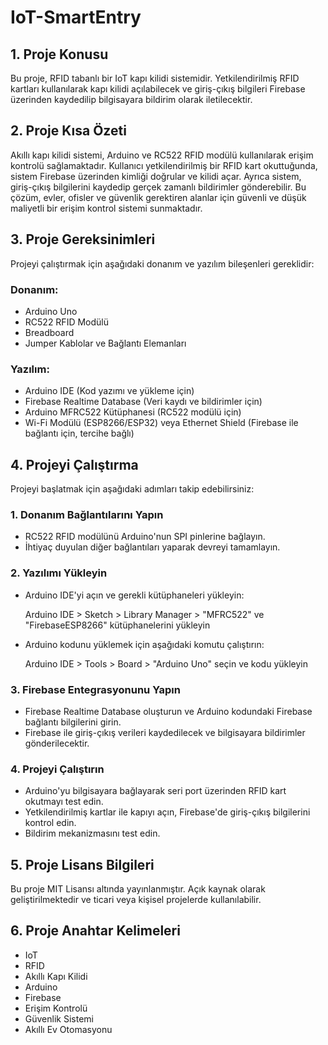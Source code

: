 # IoT-SmartEntry

## 1. Proje Konusu
Bu proje, RFID tabanlı bir IoT kapı kilidi sistemidir. Yetkilendirilmiş RFID kartları kullanılarak kapı kilidi açılabilecek ve giriş-çıkış bilgileri Firebase üzerinden kaydedilip bilgisayara bildirim olarak iletilecektir.

## 2. Proje Kısa Özeti
Akıllı kapı kilidi sistemi, Arduino ve RC522 RFID modülü kullanılarak erişim kontrolü sağlamaktadır. Kullanıcı yetkilendirilmiş bir RFID kart okuttuğunda, sistem Firebase üzerinden kimliği doğrular ve kilidi açar. Ayrıca sistem, giriş-çıkış bilgilerini kaydedip gerçek zamanlı bildirimler gönderebilir. Bu çözüm, evler, ofisler ve güvenlik gerektiren alanlar için güvenli ve düşük maliyetli bir erişim kontrol sistemi sunmaktadır.

## 3. Proje Gereksinimleri
Projeyi çalıştırmak için aşağıdaki donanım ve yazılım bileşenleri gereklidir:

### Donanım:
- Arduino Uno
- RC522 RFID Modülü
- Breadboard
- Jumper Kablolar ve Bağlantı Elemanları

### Yazılım:
- Arduino IDE (Kod yazımı ve yükleme için)
- Firebase Realtime Database (Veri kaydı ve bildirimler için)
- Arduino MFRC522 Kütüphanesi (RC522 modülü için)
- Wi-Fi Modülü (ESP8266/ESP32) veya Ethernet Shield (Firebase ile bağlantı için, tercihe bağlı)

## 4. Projeyi Çalıştırma
Projeyi başlatmak için aşağıdaki adımları takip edebilirsiniz:

### 1. Donanım Bağlantılarını Yapın
- RC522 RFID modülünü Arduino'nun SPI pinlerine bağlayın.
- İhtiyaç duyulan diğer bağlantıları yaparak devreyi tamamlayın.

### 2. Yazılımı Yükleyin
- Arduino IDE'yi açın ve gerekli kütüphaneleri yükleyin:
 
  Arduino IDE > Sketch > Library Manager > "MFRC522" ve "FirebaseESP8266" kütüphanelerini yükleyin
  
- Arduino kodunu yüklemek için aşağıdaki komutu çalıştırın:
 
  Arduino IDE > Tools > Board > "Arduino Uno" seçin ve kodu yükleyin
  
### 3. Firebase Entegrasyonunu Yapın
- Firebase Realtime Database oluşturun ve Arduino kodundaki Firebase bağlantı bilgilerini girin.
- Firebase ile giriş-çıkış verileri kaydedilecek ve bilgisayara bildirimler gönderilecektir.

### 4. Projeyi Çalıştırın
- Arduino'yu bilgisayara bağlayarak seri port üzerinden RFID kart okutmayı test edin.
- Yetkilendirilmiş kartlar ile kapıyı açın, Firebase'de giriş-çıkış bilgilerini kontrol edin.
- Bildirim mekanizmasını test edin.

## 5. Proje Lisans Bilgileri
Bu proje MIT Lisansı altında yayınlanmıştır. Açık kaynak olarak geliştirilmektedir ve ticari veya kişisel projelerde kullanılabilir.

## 6. Proje Anahtar Kelimeleri
- IoT
- RFID
- Akıllı Kapı Kilidi
- Arduino
- Firebase
- Erişim Kontrolü
- Güvenlik Sistemi
- Akıllı Ev Otomasyonu
